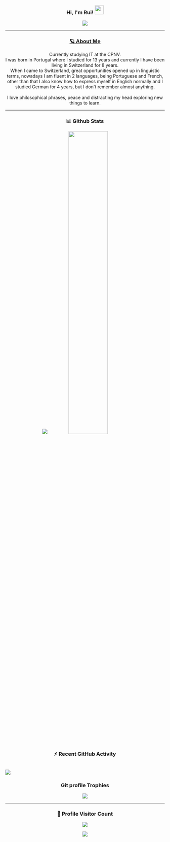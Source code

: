 <h3 align="center">
    Hi, I'm Rui!
    <img src="https://media.giphy.com/media/hvRJCLFzcasrR4ia7z/giphy.gif" width="28">
</h3>

<p align="center">
    <a href="https://github.com/Ruimmp/Ruimmp"><img
            src="https://readme-typing-svg.herokuapp.com?size=24&duration=6000&color=32FEFFFF&center=true&vCenter=true&lines=Welcome+to+my+Github+page;My+name+is+Rui;I'm+studying+IT+at+the+CPNV"></a>
</p>

---

<a href="http://ruimmp.me/"><h3 align="center">🪐 About Me</h3></a>
<p align="center">
    Currently studying IT at the CPNV.<br>
    I was born in Portugal where I studied for 13 years and currently I have been living in Switzerland for 8 years.<br>
    When I came to Switzerland, great opportunities opened up in linguistic terms, nowadays I am fluent in
    2 languages, being Portuguese and French, other than that I also know how to express myself in English normally
    and I studied German for 4 years, but I don't remember almost anything.<br><br>
    I love philosophical phrases, peace and distracting my head exploring new things to learn.
</p>

---

<h3 align="center">📊 Github Stats</h3>
<p align="center">
    <img height:"10%"
        src="https://github-readme-streak-stats.herokuapp.com/?user=Ruimmp&theme=algolia&hide_border=true" />
    <img width="49.5%"
        src="https://github-readme-stats.vercel.app/api/?username=Ruimmp&theme=algolia&hide_border=true&show_icons=true" />
</p>

<h3 align="center">⚡ Recent GitHub Activity</h3>
<br />
<a href="https://github.com/Ruimmp"><img
        src="https://activity-graph.herokuapp.com/graph?username=Ruimmp&custom_title=Ruimmp's%20Contribution%20Graph&theme=react-dark" /></a>
<br />

<h3 align="center"> Git profile Trophies</h3>
<p align="center">
    <a href="https://github.com/ryo-ma/github-profile-trophy"><img
            src="https://github-profile-trophy.vercel.app/?username=Ruimmp&layout=compact&theme=algolia" /></a>
</p>

---

<h3 align="center">📍 Profile Visitor Count</h3>
<p align="center">
    <img src="https://profile-counter.glitch.me/Ruimmp/count.svg" />
</p>

<p align="center">
    <img src="https://github.com/Ruimmp/Ruimmp/blob/output/github-contribution-grid-snake.svg" />
</p>
